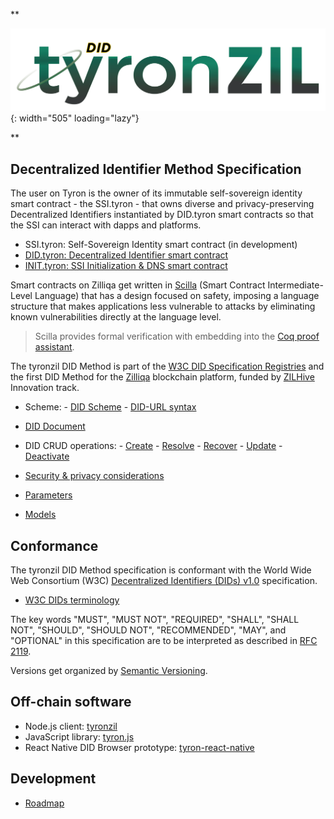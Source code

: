 **<p style="text-align: left;">
![tyron](./tyronzil.png){: width="505" loading="lazy"}
</p>**

## Decentralized Identifier Method Specification

The user on Tyron is the owner of its immutable self-sovereign identity smart contract - the SSI.tyron - that owns diverse and privacy-preserving Decentralized Identifiers instantiated by DID.tyron smart contracts so that the SSI can interact with dapps and platforms.

- SSI.tyron: Self-Sovereign Identity smart contract (in development)
- [DID.tyron: Decentralized Identifier smart contract](./smart-contracts/DID.tyron.md)
- [INIT.tyron: SSI Initialization & DNS smart contract](./smart-contracts/INIT.tyron.md)

Smart contracts on Zilliqa get written in [Scilla](https://scilla-lang.org/) (Smart Contract Intermediate-Level Language) that has a design focused on safety, imposing a language structure that makes applications less vulnerable to attacks by eliminating known vulnerabilities directly at the language level.

> Scilla provides formal verification with embedding into the [Coq proof assistant](https://coq.inria.fr/).

The tyronzil DID Method is part of the [W3C DID Specification Registries](https://w3c.github.io/did-spec-registries/) and the first DID Method for the [Zilliqa](https://www.zilliqa.com) blockchain platform, funded by [ZILHive](https://www.zilhive.org) Innovation track.

- Scheme:
      - [DID Scheme](./scheme/did-scheme.md)
      - [DID-URL syntax](./scheme/did-url-syntax.md)

- [DID Document](./did-document.md)

- DID CRUD operations:
      - [Create](./CRUD-operations/did-create.md)
      - [Resolve](./CRUD-operations/did-resolve.md)
      - [Recover](./CRUD-operations/did-recover.md)
      - [Update](./CRUD-operations/did-update.md)
      - [Deactivate](./CRUD-operations/did-deactivate.md)

- [Security & privacy considerations](./security-privacy.md)

- [Parameters](./protocol-parameters.md)

- [Models](./implementation/models.md)

## Conformance

The tyronzil DID Method specification is conformant with the World Wide Web Consortium (W3C) [Decentralized Identifiers (DIDs) v1.0](https://w3c.github.io/did-core/) specification.

- [W3C DIDs terminology](./W3C-dids.md)

The key words "MUST", "MUST NOT", "REQUIRED", "SHALL", "SHALL NOT", "SHOULD", "SHOULD NOT", "RECOMMENDED", "MAY", and "OPTIONAL" in this specification are to be interpreted as described in [RFC 2119](https://tools.ietf.org/html/rfc2119).

Versions get organized by [Semantic Versioning](https://semver.org/).

## Off-chain software

- Node.js client: [tyronzil](https://github.com/tralcanx/tyronzil)
- JavaScript library: [tyron.js](https://github.com/pungtas/tyron.js)
- React Native DID Browser prototype: [tyron-react-native](https://github.com/pungtas/tyron-react-native)

## Development

- [Roadmap](./roadmap.md)

